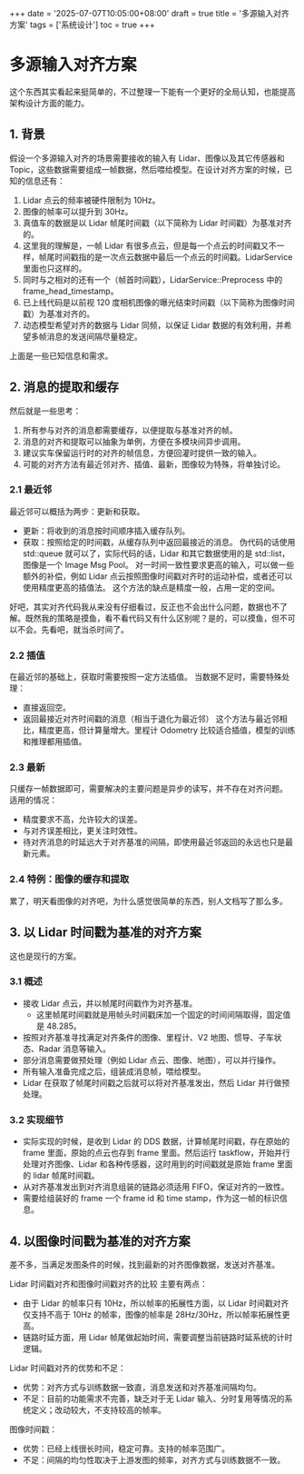 +++
date = '2025-07-07T10:05:00+08:00'
draft = true
title = '多源输入对齐方案'
tags = ['系统设计']
toc = true
+++

# 多源输入对齐方案

这个东西其实看起来挺简单的，不过整理一下能有一个更好的全局认知，也能提高架构设计方面的能力。

## 1. 背景

假设一个多源输入对齐的场景需要接收的输入有 Lidar、图像以及其它传感器和 Topic，这些数据需要组成一帧数据，然后喂给模型。在设计对齐方案的时候，已知的信息还有：

1. Lidar 点云的频率被硬件限制为 10Hz。
2. 图像的帧率可以提升到 30Hz。
3. 真值车的数据是以 Lidar 帧尾时间戳（以下简称为 Lidar 时间戳）为基准对齐的。
4. 这里我的理解是，一帧 Lidar 有很多点云，但是每一个点云的时间戳又不一样，帧尾时间戳指的是一次点云数据中最后一个点云的时间戳。LidarService 里面也只这样的。
5. 同时与之相对的还有一个（帧首时间戳），LidarService::Preprocess 中的 frame_head_timestamp。
6. 已上线代码是以前视 120 度相机图像的曝光结束时间戳（以下简称为图像时间戳）为基准对齐的。
7. 动态模型希望对齐的数据与 Lidar 同频，以保证 Lidar 数据的有效利用，并希望多帧消息的发送间隔尽量稳定。

上面是一些已知信息和需求。

## 2. 消息的提取和缓存

然后就是一些思考：

1. 所有参与对齐的消息都需要缓存，以便提取与基准对齐的帧。
1. 消息的对齐和提取可以抽象为单例，方便在多模块间异步调用。
1. 建议实车保留运行时的对齐的帧信息，方便回灌时提供一致的输入。
1. 可能的对齐方法有最近邻对齐、插值、最新，图像较为特殊，将单独讨论。

### 2.1 最近邻

最近邻可以概括为两步：更新和获取。

- 更新：将收到的消息按时间顺序插入缓存队列。
- 获取：按照给定的时间戳，从缓存队列中返回最接近的消息。
  伪代码的话使用 std::queue 就可以了，实际代码的话，Lidar 和其它数据使用的是 std::list，图像是一个 Image Msg Pool。
  对一时间一致性要求更高的输入，可以做一些额外的补偿，例如 Lidar 点云按照图像时间戳对齐时的运动补偿，或者还可以使用精度更高的插值法。
  这个方法的缺点是精度一般，占用一定的空间。

好吧，其实对齐代码我从来没有仔细看过，反正也不会出什么问题，数据也不了解。既然我的策略是摸鱼，看不看代码又有什么区别呢？是的，可以摸鱼，但不可以不会。先看吧，就当杀时间了。

### 2.2 插值

在最近邻的基础上，获取时需要按照一定方法插值。
当数据不足时，需要特殊处理：

- 直接返回空。
- 返回最接近对齐时间戳的消息（相当于退化为最近邻）
  这个方法与最近邻相比，精度更高，但计算量增大。里程计 Odometry 比较适合插值，模型的训练和推理都用插值。

### 2.3 最新

只缓存一帧数据即可，需要解决的主要问题是异步的读写，并不存在对齐问题。
适用的情况：

- 精度要求不高，允许较大的误差。
- 与对齐误差相比，更关注时效性。
- 待对齐消息的时延远大于对齐基准的间隔，即使用最近邻返回的永远也只是最新元素。

### 2.4 特例：图像的缓存和提取

累了，明天看图像的对齐吧，为什么感觉很简单的东西，别人文档写了那么多。

## 3. 以 Lidar 时间戳为基准的对齐方案

这也是现行的方案。

### 3.1 概述

- 接收 Lidar 点云，并以帧尾时间戳作为对齐基准。
  - 这里帧尾时间戳就是用帧头时间戳床加一个固定的时间间隔取得，固定值是 48.285。
- 按照对齐基准寻找满足对齐条件的图像、里程计、V2 地图、惯导、子车状态、Radar 消息等输入。
- 部分消息需要做预处理（例如 Lidar 点云、图像、地图），可以并行操作。
- 所有输入准备完成之后，组装成消息帧，喂给模型。
- Lidar 在获取了帧尾时间戳之后就可以将对齐基准发出，然后 Lidar 并行做预处理。

### 3.2 实现细节

- 实际实现的时候，是收到 Lidar 的 DDS 数据，计算帧尾时间戳，存在原始的 frame 里面，原始的点云也存到 frame 里面。然后运行 taskflow，开始并行处理对齐图像、Lidar 和各种传感器，这时用到的时间戳就是原始 frame 里面的 lidar 帧尾时间戳。
- 从对齐基准发出到对齐消息组装的链路必须适用 FIFO，保证对齐的一致性。
- 需要给组装好的 frame 一个 frame id 和 time stamp，作为这一帧的标识信息。

## 4. 以图像时间戳为基准的对齐方案

差不多，当满足发图条件的时候，找到最新的对齐图像数据，发送对齐基准。

Lidar 时间戳对齐和图像时间戳对齐的比较
主要有两点：

- 由于 Lidar 的帧率只有 10Hz，所以帧率的拓展性方面，以 Lidar 时间戳对齐仅支持不高于 10Hz 的帧率，图像的帧率是 28Hz/30Hz，所以帧率拓展性更高。
- 链路时延方面，用 Lidar 帧尾做起始时间，需要调整当前链路时延系统的计时逻辑。

Lidar 时间戳对齐的优势和不足：

- 优势：对齐方式与训练数据一致直，消息发送和对齐基准间隔均匀。
- 不足：目前的功能需求不完善，缺乏对于无 Lidar 输入、分时复用等情况的系统定义；改动较大，不支持较高的帧率。

图像时间戳：

- 优势：已经上线很长时间，稳定可靠。支持的帧率范围广。
- 不足：间隔的均匀性取决于上游发图的频率，对齐方式与训练数据不一致。
